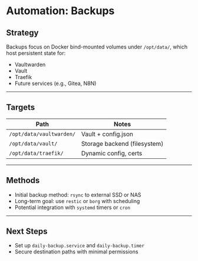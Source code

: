 # Automation: Backups

## Strategy

Backups focus on Docker bind-mounted volumes under `/opt/data/`, which host persistent state for:

- Vaultwarden
- Vault
- Traefik
- Future services (e.g., Gitea, N8N)

---

## Targets

| Path                     | Notes                        |
|--------------------------|------------------------------|
| `/opt/data/vaultwarden/` | Vault + config.json          |
| `/opt/data/vault/`       | Storage backend (filesystem) |
| `/opt/data/traefik/`     | Dynamic config, certs        |

---

## Methods

- Initial backup method: `rsync` to external SSD or NAS
- Long-term goal: use `restic` or `borg` with scheduling
- Potential integration with `systemd` timers or `cron`

---

## Next Steps

- Set up `daily-backup.service` and `daily-backup.timer`
- Secure destination paths with minimal permissions
